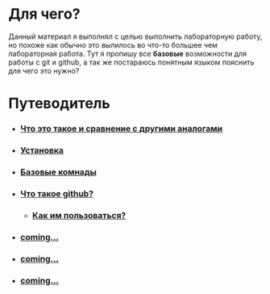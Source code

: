 # Для чего?
Данный материал я выполнял с целью выполнить лабораторную работу, но похоже как обычно это вылилось во что-то большее чем лабораторная работа.
Тут я пропишу все **базовые** возможности для работы с git и github, а так же постараюсь понятным языком пояснить для чего это нужно?

# Путеводитель
- ### [Что это такое и сравнение с другими аналогами](Deskription.md)
- ### [Установка](Install.md)
- ### [Базовые комнады]()
- ### [Что такое github?]()
    - ### [Как им пользоваться?]()
- ### [coming...]()
- ### [coming...]()
- ### [coming...]()